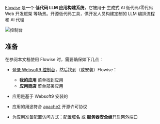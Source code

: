 [Flowise](https://flowiseai.com/) 是一个 **低代码 LLM 应用构建系统**，它被用于 生成式 AI 低代码/零代码 Web 开发框架  等场景。开源低代码工具，供开发人员构建定制的 LLM 编排流程和 AI 代理


![控制台](https://libs.websoft9.com/Websoft9/DocsPicture/zh/flowise/flowise-gui-websoft9.png)


## 准备

在参阅本文档使用 Flowise 时，需要确保如下几点：

- [登录 Websoft9 控制台](./login-console)，然后找到（或安装）Flowise：
  - **我的应用** 菜单找到应用 
  - **应用商店** 菜单部署应用

- 应用是基于 Websoft9 安装的


- 应用的用途符合 [apache2](https://opensource.org/licenses/Apache-2.0) 开源许可协议


- 为应用准备配置访问方式：[配置域名](./domain-set) 或 **服务器安全组**开启网外端口